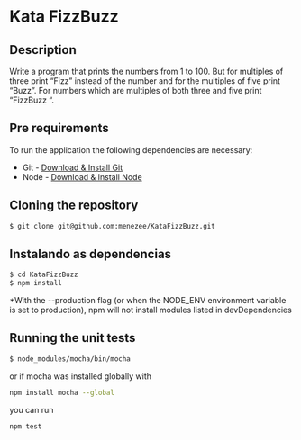 # Kata FizzBuzz

## Description

Write a program that prints the numbers from 1 to 100. But for multiples of three print “Fizz” instead of the number and for the multiples of five print “Buzz”. For numbers which are multiples of both three and five print “FizzBuzz “.

## Pre requirements

To run the application the following dependencies are necessary:

* Git - [Download & Install Git](https://git-scm.com/downloads)
* Node - [Download & Install Node](https://nodejs.org/en/download/)

## Cloning the repository

```bash
$ git clone git@github.com:menezee/KataFizzBuzz.git
```

## Instalando as dependencias

```bash
$ cd KataFizzBuzz
$ npm install
```
*With the --production flag (or when the NODE_ENV environment variable is set to production), npm will not install modules listed in devDependencies

## Running the unit tests

```bash
$ node_modules/mocha/bin/mocha
```
or if mocha was installed globally with
```bash
npm install mocha --global
```
you can run
```bash
npm test
```
